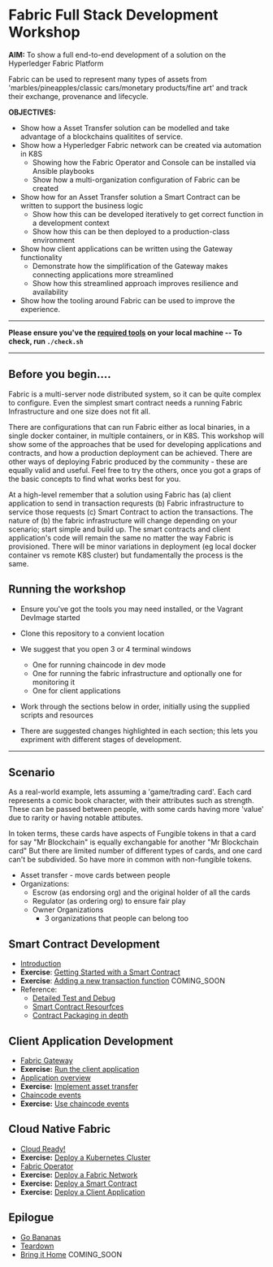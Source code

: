 # Fabric Full Stack Development Workshop

**AIM:** To show a full end-to-end development of a solution on the Hyperledger Fabric Platform

Fabric can be used to represent many types of assets from 'marbles/pineapples/classic cars/monetary products/fine art' and track their
exchange, provenance and lifecycle.

**OBJECTIVES:**

- Show how a Asset Transfer solution can be modelled and take advantage of a blockchains qualitites of service.
- Show how a Hyperledger Fabric network can be created via automation in K8S
	- Showing how the Fabric Operator and Console can be installed via Ansible playbooks
	- Show how a multi-organization configuration of Fabric can be created
- Show how for an Asset Transfer solution a Smart Contract can be written to support the business logic
	- Show how this can be developed iteratively to get correct function in a development context
	- Show how this can be then deployed to a production-class environment
- Show how client applications can be written using the Gateway functionality
	- Demonstrate how the simplification of the Gateway makes connecting applications more streamlined
	- Show how this streamlined approach improves resilience and availability
- Show how the tooling around Fabric can be used to improve the experience.

---

**Please ensure you've the [required tools](./SETUP.md) on your local machine  -- To check, run `./check.sh`**

---

## Before you begin....

Fabric is a multi-server node distributed system, so it can be quite complex to configure. Even the simplest smart contract needs a running Fabric Infrastructure and one size does not fit all.

There are configurations that can run Fabric either as local binaries, in a single docker container,
in multiple containers, or in K8S.  This workshop will show some of the approaches that be used for developing applications and contracts, and how a production deployment can be achieved. There are other ways
of deploying Fabric produced by the community - these are equally valid and useful. Feel free to try the others, once you got a graps of the basic concepts to find what works best for you.

At a high-level remember that a solution using Fabric has (a) client application to send in transaction requrests (b) Fabric infrastructure to service those requests (c) Smart Contract to action the transactions.
The nature of (b) the fabric infrastructure will change depending on your scenario; start simple and build up. The smart contracts and client application's code will remain the same no matter the way Fabric is provisioned.
There will be minor variations in deployment (eg local docker container vs remote K8S cluster) but fundamentally the process is the same.

## Running the workshop

- Ensure you've got the tools you may need installed, or the Vagrant DevImage started
- Clone this repository to a convient location
- We suggest that you open 3 or 4 terminal windows
  - One for running chaincode in dev mode
  - One for running the fabric infrastructure and optionally one for monitoring it
  - One for client applications

- Work through the sections below in order, initially using the supplied scripts and resources
- There are suggested changes highlighted in each section; this lets you expriment with different stages of development.

---
## Scenario

As a real-world example, lets assuming a 'game/trading card'. Each card represents a comic book character, with their attributes such as strength.
These can be passed between people, with some cards having more 'value' due to rarity or having notable attibutes.

In token terms, these cards have aspects of Fungible tokens in that a card for say "Mr Blockchain" is equally exchangable for another "Mr Blockchain card"
But there are limited number of different types of cards, and one card can't be subdivided. So have more in common with non-fungible tokens.

- Asset transfer - move cards between people
- Organizations:
    - Escrow (as endorsing org) and the original holder of all the cards
    - Regulator (as ordering org) to ensure fair play
    - Owner Organizations
		- 3 organizations that people can belong too


## Smart Contract Development

- [Introduction](./docs/SmartContractDev/00-Introduction.md)
- **Exercise**: [Getting Started with a Smart Contract](./docs/SmartContractDev/01-Getting-Started.md)
- **Exercise**: [Adding a new transaction function](./docs/SmartContractDev/02-Adding-tx-function.md)  COMING_SOON
- Reference:
  - [Detailed Test and Debug](./docs/SmartContractDev/03-Test-And-Debug.md)
  - [Smart Contract Resourfces](./docs/SmartContractDev/04-Smart-Contract-Resources.md)
  - [Contract Packaging in depth](./docs/SmartContractDev/05-Contract-packaging-Reference.md)

## Client Application Development

- [Fabric Gateway](docs/ApplicationDev/01-FabricGateway.md)
- **Exercise:** [Run the client application](docs/ApplicationDev/02-Exercise-RunApplication.md)
- [Application overview](docs/ApplicationDev/03-ApplicationOverview.md)
- **Exercise:** [Implement asset transfer](docs/ApplicationDev/04-Exercise-AssetTransfer.md)
- [Chaincode events](docs/ApplicationDev/05-ChaincodeEvents.md)
- **Exercise:** [Use chaincode events](docs/ApplicationDev/06-Exercise-ChaincodeEvents.md)

## Cloud Native Fabric

- [Cloud Ready!](docs/CloudReady/00-setup.md)
- **Exercise:** [Deploy a Kubernetes Cluster](docs/CloudReady/10-kube.md)
- [Fabric Operator](docs/CloudReady/xx-todo.md)
- **Exercise:** [Deploy a Fabric Network](docs/CloudReady/20-fabric.md)
- **Exercise:** [Deploy a Smart Contract](docs/CloudReady/30-chaincode.md)
- **Exercise:** [Deploy a Client Application](docs/CloudReady/40-bananas.md)


## Epilogue

- [Go Bananas](docs/CloudReady/40-bananas.md)
- [Teardown](docs/CloudReady/90-teardown.md)
- [Bring it Home](docs/CloudReady/100-bring-it-home.md) COMING_SOON
